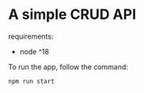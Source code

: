 # A simple CRUD API

requirements:

<ul>
  <li>node ^18</li>
</ul>

To run the app, follow the command:

```bash
npm run start
```
